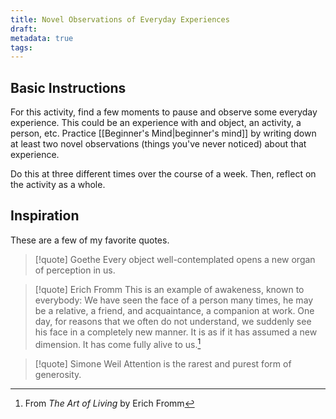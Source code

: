```yaml
---
title: Novel Observations of Everyday Experiences
draft: 
metadata: true
tags:
---
```

## Basic Instructions
For this activity, find a few moments to pause and observe some everyday experience. This could be an experience with and object, an activity, a person, etc. Practice [[Beginner's Mind|beginner's mind]] by writing down at least two novel observations (things you've never noticed) about that experience.

Do this at three different times over the course of a week. Then, reflect on the activity as a whole.

## Inspiration
These are a few of my favorite quotes. 

> [!quote] Goethe
> Every object well-contemplated opens a new organ of perception in us.

> [!quote] Erich Fromm
> This is an example of awakeness, known to everybody: We have seen the face of a person many times, he may be a relative, a friend, and acquaintance, a companion at work. One day, for reasons that we often do not understand, we suddenly see his face in a completely new manner. It is as if it has assumed a new dimension. It has come fully alive to us.[^fromm] 

> [!quote] Simone Weil
> Attention is the rarest and purest form of generosity.


[^fromm]: From *The Art of Living* by Erich Fromm

